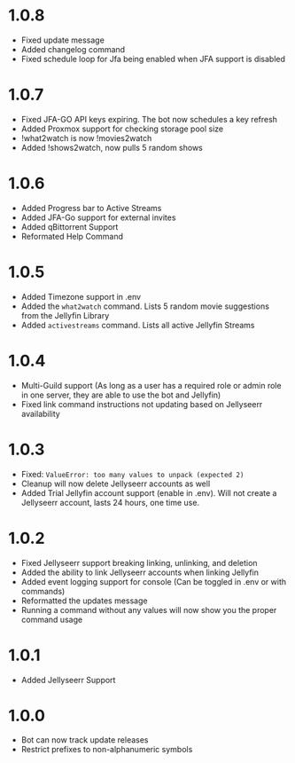 # 1.0.8

- Fixed update message
- Added changelog command
- Fixed schedule loop for Jfa being enabled when JFA support is disabled

# 1.0.7

- Fixed JFA-GO API keys expiring. The bot now schedules a key refresh
- Added Proxmox support for checking storage pool size
- !what2watch is now !movies2watch
- Added !shows2watch, now pulls 5 random shows

# 1.0.6

- Added Progress bar to Active Streams
- Added JFA-Go support for external invites
- Added qBittorrent Support
- Reformated Help Command

# 1.0.5

- Added Timezone support in .env
- Added the `what2watch` command. Lists 5 random movie suggestions from the Jellyfin Library
- Added `activestreams` command. Lists all active Jellyfin Streams

# 1.0.4

- Multi-Guild support (As long as a user has a required role or admin role in one server, they are able to use the bot and Jellyfin)
- Fixed link command instructions not updating based on Jellyseerr availability

# 1.0.3

- Fixed: `ValueError: too many values to unpack (expected 2)`
- Cleanup will now delete Jellyseerr accounts as well
- Added Trial Jellyfin account support (enable in .env). Will not create a Jellyseerr account, lasts 24 hours, one time use.

# 1.0.2

- Fixed Jellyseerr support breaking linking, unlinking, and deletion
- Added the ability to link Jellyseerr accounts when linking Jellyfin
- Added event logging support for console (Can be toggled in .env or with commands)
- Reformatted the updates message
- Running a command without any values will now show you the proper command usage

# 1.0.1

- Added Jellyseerr Support

# 1.0.0

- Bot can now track update releases
- Restrict prefixes to non-alphanumeric symbols